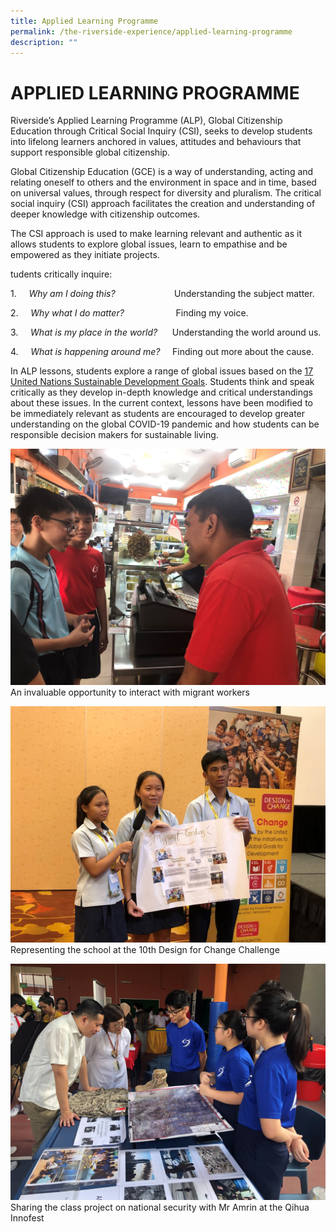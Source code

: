 ```yaml
---
title: Applied Learning Programme
permalink: /the-riverside-experience/applied-learning-programme
description: ""
---
```

APPLIED LEARNING PROGRAMME
==========================



Riverside’s Applied Learning Programme (ALP), Global Citizenship Education through Critical Social Inquiry (CSI), seeks to develop students into lifelong learners anchored in values, attitudes and behaviours that support responsible global citizenship.


Global Citizenship Education (GCE) is a way of understanding, acting and relating oneself to others and the environment in space and in time, based on universal values, through respect for diversity and pluralism. The critical social inquiry (CSI) approach facilitates the creation and understanding of deeper knowledge with citizenship outcomes.

  
The CSI approach is used to make learning relevant and authentic as it allows students to explore global issues, learn to empathise and be empowered as they initiate projects.

tudents critically inquire:  

1.     _Why am I doing this?_                        Understanding the subject matter.  

2.     _Why what I do matter?_                     Finding my voice.  

3.     _What is my place in the world?_      Understanding the world around us.

4.     _What is happening around me?_     Finding out more about the cause.

In ALP lessons, students explore a range of global issues based on the [17 United Nations Sustainable Development Goals](https://sdgs.un.org/goals). Students think and speak critically as they develop in-depth knowledge and critical understandings about these issues. In the current context, lessons have been modified to be immediately relevant as students are encouraged to develop greater understanding on the global COVID-19 pandemic and how students can be responsible decision makers for sustainable living.

![An invaluable opportunity to interact with migrant workers](/images/An%20invaluable%20opportunity%20to%20interact%20with%20migrant%20workers.jpg)
An invaluable opportunity to interact with migrant workers

![Representing the school at the 10th Design for Change Challenge](/images/Representing%20the%20school%2010th%20Annual%20Design%20for%20Change%20Singapore%20Challenge%202019.jpg)
Representing the school at the 10th Design for Change Challenge

![Sharing the class project on national security with Mr Amrin at the Qihua Innofest](/images/Sharing%20the%20class%20project%20on%20national%20security%20with%20Mr%20Amrin%20during%20Qihua%20InnoFest%202019.jpg)
Sharing the class project on national security with Mr Amrin at the Qihua Innofest